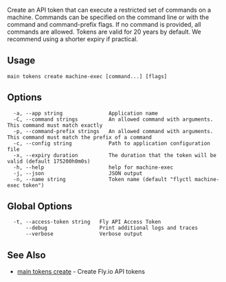 Create an API token that can execute a restricted set of commands on a machine. Commands can be specified on the command line or with the command and command-prefix flags. If no command is provided, all commands are allowed. Tokens are valid for 20 years by default. We recommend using a shorter expiry if practical.

## Usage
~~~
main tokens create machine-exec [command...] [flags]
~~~

## Options

~~~
  -a, --app string               Application name
  -C, --command strings          An allowed command with arguments. This command must match exactly
  -p, --command-prefix strings   An allowed command with arguments. This command must match the prefix of a command
  -c, --config string            Path to application configuration file
  -x, --expiry duration          The duration that the token will be valid (default 175200h0m0s)
  -h, --help                     help for machine-exec
  -j, --json                     JSON output
  -n, --name string              Token name (default "flyctl machine-exec token")
~~~

## Global Options

~~~
  -t, --access-token string   Fly API Access Token
      --debug                 Print additional logs and traces
      --verbose               Verbose output
~~~

## See Also

* [main tokens create](/docs/flyctl/main-tokens-create/)	 - Create Fly.io API tokens

